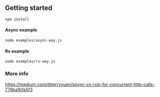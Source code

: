 ## Getting started
`npm install`

#### Async example
`node examples/async-way.js`

#### Rx example
`node examples/rx-way.js`

### More info
https://medium.com/@terryyuen/async-vs-rxjs-for-concurrent-http-calls-776ba1b1a5f3
